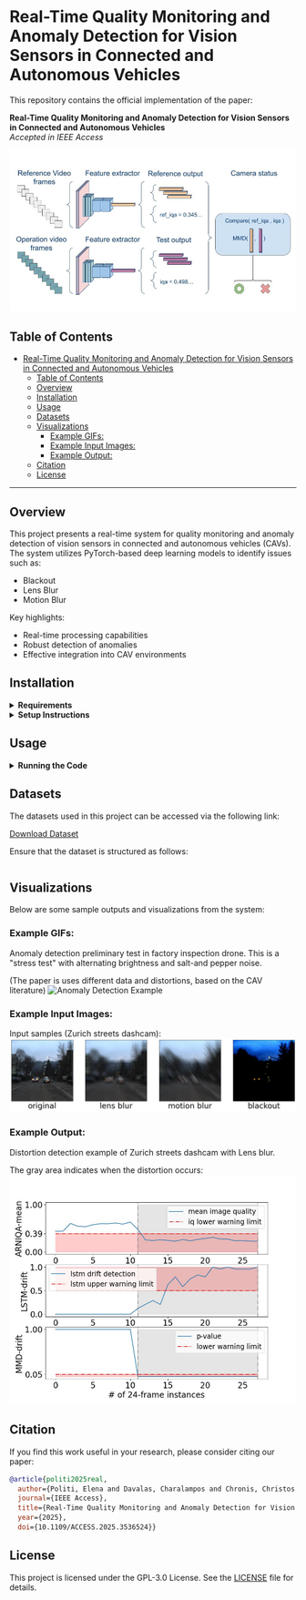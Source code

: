# Real-Time Quality Monitoring and Anomaly Detection for Vision Sensors in Connected and Autonomous Vehicles

This repository contains the official implementation of the paper:

**Real-Time Quality Monitoring and Anomaly Detection for Vision Sensors in Connected and Autonomous Vehicles**  
*Accepted in IEEE Access*

![Anomaly Detection Example](optics.jpg)

## Table of Contents
- [Real-Time Quality Monitoring and Anomaly Detection for Vision Sensors in Connected and Autonomous Vehicles](#real-time-quality-monitoring-and-anomaly-detection-for-vision-sensors-in-connected-and-autonomous-vehicles)
	- [Table of Contents](#table-of-contents)
	- [Overview](#overview)
	- [Installation](#installation)
	- [Usage](#usage)
	- [Datasets](#datasets)
	- [Visualizations](#visualizations)
		- [Example GIFs:](#example-gifs)
		- [Example Input Images:](#example-input-images)
		- [Example Output:](#example-output)
	- [Citation](#citation)
	- [License](#license)

---

## Overview
This project presents a real-time system for quality monitoring and anomaly detection of vision sensors in connected and autonomous vehicles (CAVs). The system utilizes PyTorch-based deep learning models to identify issues such as:
- Blackout
- Lens Blur
- Motion Blur

Key highlights:
- Real-time processing capabilities
- Robust detection of anomalies
- Effective integration into CAV environments

## Installation

<details>
<summary><b>Requirements</b></summary>

- Python 3.8+
- PyTorch  
- Additional dependencies listed in `requirements.txt`

</details>

<details>
<summary><b>Setup Instructions</b></summary>

1. Clone the repository:
   ```bash
   git clone https://github.com/icsa-hua/archimedes-optics.git
   cd archimedes-optics
   ```
2. Create a virtual environment (optional but recommended):
   ```bash
   python -m venv venv
   source venv/bin/activate
   ```
3. Install the dependencies:
   ```bash
   pip install -r requirements.txt
   ```

</details>

## Usage

<details>
<summary><b>Running the Code</b></summary>

1. Ensure that the required dataset(s) are downloaded and accessible.
2. Run the bash script for training or evaluation (customizable and suitable for mass testing):
   ```bash
   chmod +x run_all_tests.sh
   ./run_all_tests.sh
   ```
3. For additional options, refer to the help menu:
   ```bash
   python main.py --help
   ```

</details>

## Datasets
The datasets used in this project can be accessed via the following link: 

[Download Dataset](https://drive.google.com/your-dataset-link)

Ensure that the dataset is structured as follows:
```

```

## Visualizations
Below are some sample outputs and visualizations from the system:

### Example GIFs:
Anomaly detection preliminary test in factory inspection drone. This is a "stress test" with alternating brightness and salt-and pepper noise. 

(The paper is uses different data and distortions, based on the CAV literature)
![Anomaly Detection Example](demo_last_distort.gif)

### Example Input Images:
Input samples (Zurich streets dashcam):
![Example input](samples.jpg)

### Example Output:

Distortion detection example of Zurich streets dashcam with Lens blur. 

The gray area indicates when the distortion occurs:
![Example Output](zurich_lens_blur.jpg)

## Citation
If you find this work useful in your research, please consider citing our paper:

```bibtex
@article{politi2025real,
  author={Politi, Elena and Davalas, Charalampos and Chronis, Christos and Dimitrakopoulos, George and Michail, Dimitrios and Varlamis, Iraklis},
  journal={IEEE Access}, 
  title={Real-Time Quality Monitoring and Anomaly Detection for Vision Sensors in Connected and Autonomous Vehicles}, 
  year={2025},
  doi={10.1109/ACCESS.2025.3536524}}

```

## License
This project is licensed under the GPL-3.0 License. See the [LICENSE](LICENSE) file for details.
